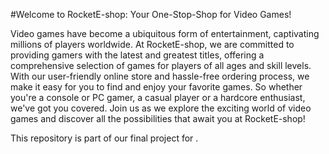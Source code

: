 #Welcome to RocketE-shop: Your One-Stop-Shop for Video Games!

Video games have become a ubiquitous form of entertainment, captivating millions of players worldwide. At RocketE-shop, we are committed to providing gamers with the latest and greatest titles, offering a comprehensive selection of games for players of all ages and skill levels. With our user-friendly online store and hassle-free ordering process, we make it easy for you to find and enjoy your favorite games. So whether you're a console or PC gamer, a casual player or a hardcore enthusiast, we've got you covered. Join us as we explore the exciting world of video games and discover all the possibilities that await you at RocketE-shop!

This repository is part of our final project for <Mind the Code>. 
